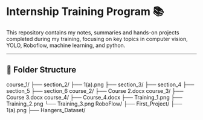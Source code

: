 # Internship Training Program 📚

This repository contains my notes, summaries and hands-on projects completed during my training, focusing on key topics in computer vision, YOLO, Roboflow, machine learning, and python.

---

## 📁 Folder Structure
course_1/
  ├── section_2/
    ├── 1(a).png
  ├── section_3/
  ├── section_4
  ├── section_5
  ├── section_6
course_2/
  ├── Course 2.docx
course_3/
  ├── Course 3.docx
course_4/
  ├── Course_4.docx
  ├── Training_1.png
  ├── Training_2.png
  └── Training_3.png
RoboFlow/
  ├── First_Project/
    ├── 1(a).png
  ├── Hangers_Dataset/
